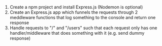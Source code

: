 1. Create a npm project and install Express.js (Nodemon is optional)
1. Create an Express.js app which funnels the requests through 2 meddleware functions that log something to the console and return one response
1. Handle requests to "/" and "/users" such that each request only has one handler/middleware that does something with it (e.g. send dummy response)
